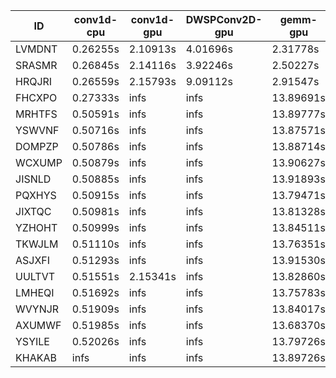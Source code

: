 |ID|conv1d-cpu|conv1d-gpu|DWSPConv2D-gpu|gemm-gpu|avg|
|-|-|-|-|-|-|
|LVMDNT|0.26255s|2.10913s|4.01696s|2.31778s|2.17661s|
|SRASMR|0.26845s|2.14116s|3.92246s|2.50227s|2.20858s|
|HRQJRI|0.26559s|2.15793s|9.09112s|2.91547s|3.60753s|
|FHCXPO|0.27333s|infs|infs|13.89691s|infs|
|MRHTFS|0.50591s|infs|infs|13.89777s|infs|
|YSWVNF|0.50716s|infs|infs|13.87571s|infs|
|DOMPZP|0.50786s|infs|infs|13.88714s|infs|
|WCXUMP|0.50879s|infs|infs|13.90627s|infs|
|JISNLD|0.50885s|infs|infs|13.91893s|infs|
|PQXHYS|0.50915s|infs|infs|13.79471s|infs|
|JIXTQC|0.50981s|infs|infs|13.81328s|infs|
|YZHOHT|0.50999s|infs|infs|13.84511s|infs|
|TKWJLM|0.51110s|infs|infs|13.76351s|infs|
|ASJXFI|0.51293s|infs|infs|13.91530s|infs|
|UULTVT|0.51551s|2.15341s|infs|13.82860s|infs|
|LMHEQI|0.51692s|infs|infs|13.75783s|infs|
|WVYNJR|0.51909s|infs|infs|13.84017s|infs|
|AXUMWF|0.51985s|infs|infs|13.68370s|infs|
|YSYILE|0.52026s|infs|infs|13.79726s|infs|
|KHAKAB|infs|infs|infs|13.89726s|infs|
